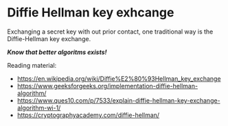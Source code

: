 # Diffie Hellman key exhcange

Exchanging a secret key with out prior contact, one traditional way is the Diffie-Hellman key exchange.

_**Know that better algoritms exists!**_

Reading material:

  * https://en.wikipedia.org/wiki/Diffie%E2%80%93Hellman_key_exchange
  * https://www.geeksforgeeks.org/implementation-diffie-hellman-algorithm/
  * https://www.ques10.com/p/7533/explain-diffie-hellman-key-exchange-algorithm-wi-1/
  * https://cryptographyacademy.com/diffie-hellman/


